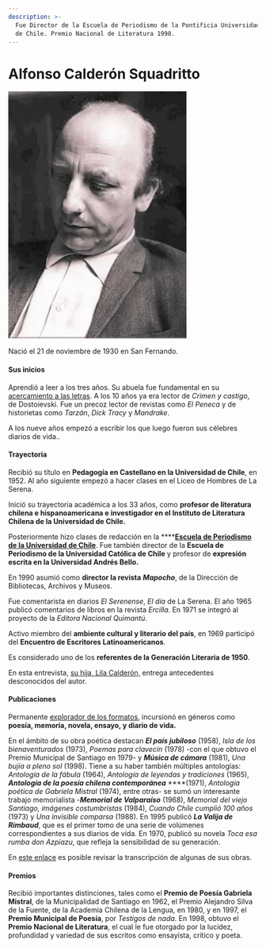 ```yaml
---
description: >-
  Fue Director de la Escuela de Periodismo de la Pontificia Universidad Católica
  de Chile. Premio Nacional de Literatura 1998.
---
```


# Alfonso Calderón Squadritto

![Alfonso Calder&#xF3;n Squadritto. Foto: El Mercurio de Valpara&#xED;so.](../../.gitbook/assets/calderon.jpg)

Nació el 21 de noviembre de 1930 en San Fernando. 

#### Sus inicios

Aprendió a leer a los tres años. Su abuela fue fundamental en su [acercamiento a las letras](http://www.patrimoniocultural.gob.cl/614/w3-article-5882.html?_noredirect=1). A los 10 años ya era lector de _Crimen y castigo_, de Dostoievski. Fue un precoz lector de revistas como _El Peneca_ y de historietas como _Tarzán_, _Dick Tracy_ y _Mandrake_.

A los nueve años empezó a escribir los que luego fueron sus célebres diarios de vida..

#### Trayectoria

Recibió su título en **Pedagogía en Castellano en la Universidad de Chile**, en 1952. Al año siguiente empezó a hacer clases en el Liceo de Hombres de La Serena.

Inició su trayectoria académica a los 33 años, como **profesor de literatura chilena e hispanoamericana e investigador en el Instituto de Literatura Chilena de la Universidad de Chile.**

Posteriormente hizo clases de redacción en la ****[**Escuela de Periodismo de la Universidad de Chile**](http://www.uchile.cl/portal/presentacion/historia/grandes-figuras/premios-nacionales/literatura/6540/alfonso-calderon-squadritto). Fue también director de la **Escuela de Periodismo de la Universidad Católica de Chile** y profesor de **expresión escrita en la Universidad Andrés Bello.**

En 1990 asumió como **director la revista** _**Mapocho**_, de la Dirección de Bibliotecas, Archivos y Museos.

Fue comentarista en diarios _El Serenense_, _El día_ de La Serena. El año 1965 publicó comentarios de libros en la revista _Ercilla_. En 1971 se integró al proyecto de la _Editora Nacional Quimantú_.

Activo miembro del **ambiente cultural y literario del país**, en 1969 participó del **Encuentro de Escritores Latinoamericanos**.

Es considerado uno de los **referentes de la Generación Literaria de 1950**.

En esta entrevista, [su hija, Lila Calderón,](http://mediorural.cl/alfonso-calderon-las-carnes-del-pasado/) entrega antecedentes desconocidos del autor.

#### Publicaciones

Permanente [explorador de los formatos](http://www.memoriachilena.gob.cl/602/w3-article-3283.html), incursionó en géneros como **poesía, memoria, novela, ensayo, y diario de vida.**

En el ámbito de su obra poética destacan _**El país jubiloso**_ \(1958\), _Isla de los bienaventurados_ \(1973\), _Poemas para clavecín_ \(1978\) -con el que obtuvo el Premio Municipal de Santiago en 1979- y _**Música de cámara**_ \(1981\), _Una bujía a pleno sol_ \(1998\). Tiene a su haber también múltiples antologías: _Antología de la fábula_ \(1964\), _Antología de leyendas y tradiciones_ \(1965\), _**Antología de la poesía chilena contemporánea**_ ****\(1971\), _Antología poética de Gabriela Mistral_ \(1974\), entre otras- se sumó un interesante trabajo memorialista -_**Memorial de Valparaíso**_ \(1968\), _Memorial del viejo Santiago, imágenes costumbristas_ \(1984\), _Cuando Chile cumplió 100 años_ \(1973\) y _Una invisible comparsa_ \(1988\). En 1995 publicó _**La Valija de Rimbaud**_, que es el primer tomo de una serie de volúmenes correspondientes a sus diarios de vida. En 1970, publicó su novela _Toca esa rumba don Azpiazu_, que refleja la sensibilidad de su generación.

En [este enlace](http://www.letras.mysite.com/archivoalfonsocalderon.htm) es posible revisar la transcripción de algunas de sus obras.

#### Premios

Recibió importantes distinciones, tales como el **Premio de Poesía Gabriela Mistral**, de la Municipalidad de Santiago en 1962, el Premio Alejandro Silva de la Fuente, de la Academia Chilena de la Lengua, en 1980, y en 1997, el **Premio Municipal de Poesía**, por _Testigos de nada_. En 1998, obtuvo el **Premio Nacional de Literatura**, el cual le fue otorgado por la lucidez, profundidad y variedad de sus escritos como ensayista, crítico y poeta.

